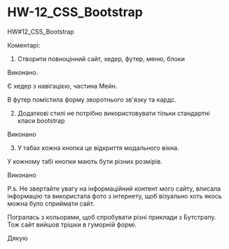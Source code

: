 # HW-12_CSS_Bootstrap
HW#12_CSS_Bootstrap

Коментарі: 

1) Створити повноцінний сайт, хедер, футер, меню, блоки

Виконано.

Є хедер з навігацією, частина Мейн.

В футер помістила форму зворотнього зв'язку та кардс.



2) Додаткові стилі не потрібно використовувати тільки стандартні класи bootstrap

Виконано



3) У табах кожна кнопка це відкриття модального вікна. 

У кожному табі кнопки мають бути різних розмірів. 

Виконано 



P.s. Не звертайте увагу на інформаційний контент мого сайту, вписала інформацію та використала фото з інтернету, щоб візуально хоть якось можна було сприймати сайт. 

Погралась з кольорами, щоб спробувати різні приклади з Бутстрапу. Тож сайт вийшов трішки в гуморній формі. 



Дякую 


